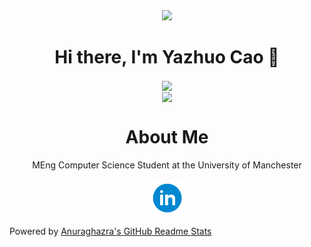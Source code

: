 <div id="header" align="center">
  <img src="https://media.giphy.com/media/WjfaoYXUwFViqbK66M/giphy.gif" width="285"/>
</div>
<h1 align="center">
Hi there, I'm Yazhuo Cao 👋
</h1>

<div align="center">
  <img align="center" src="https://github-readme-stats.vercel.app/api?username=gloc99&count_private=true&show_icons=true&hide_border=true&hide_title=true&line_height=30&theme=buefy" />
</div>

<!--
<div align="center">
  <img align="center" src="https://github-readme-streak-stats.herokuapp.com/?user=gloc99&hide_border=true&theme=tokyonight_duo" alt="mystreak"/>
</div>
-->


<!--
<div align="center">
  <img align="center" src="https://activity-graph.herokuapp.com/graph?username=gloc99&theme=minimal&hide_border=true&area=true&hide_title=true&bg_color=white"/>
</div>
-->

<div align="center">
  <img height=150 align="center" src="https://github-readme-stats.vercel.app/api/top-langs/?username=gloc99&layout=compact&hide=html&langs_count=10&theme=buefy" />
</div>

<h1 align="center">
  About Me
</h1>

<p align="center">
  MEng Computer Science Student at the University of Manchester <br><br/>
 
   <a href="https://www.linkedin.com/in/yazhuo-cao-012322216">
    <img src="icons/icons8-linkedin-circled.svg" width=55 height=55> 
  </a>
 <!--
 <a href="mailto:yazhuo.cao@gmail.com">
    <img src="icons/icons8-linkedin-circled.gif" width=55 height=55>
  </a>
  -->
</p>

Powered by [Anuraghazra's GitHub Readme Stats](https://github.com/anuraghazra/github-readme-stats)


<!--
**GloC99/GloC99** is a ✨ _special_ ✨ repository because its `README.md` (this file) appears on your GitHub profile.

Here are some ideas to get you started:

- 🔭 I’m currently working on ...
- 🌱 I’m currently learning ...
- 👯 I’m looking to collaborate on ...
- 🤔 I’m looking for help with ...
- 💬 Ask me about ...
- 📫 How to reach me: ...
- 😄 Pronouns: ...
- ⚡ Fun fact: ...
-->
